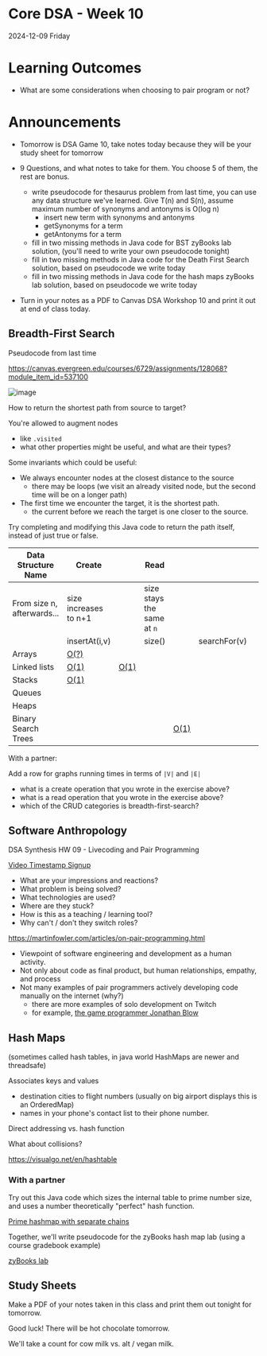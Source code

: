 # Core DSA - Week 10
2024-12-09 Friday

# Learning Outcomes

* What are some considerations when choosing to pair program or not?

# Announcements
* Tomorrow is DSA Game 10, take notes today because they will be your study sheet for tomorrow
* 9 Questions, and what notes to take for them. You choose 5 of them, the rest are bonus.
  * write pseudocode for thesaurus problem from last time, you can use any data structure we've learned. Give T(n) and S(n), assume maximum number of synonyms and antonyms is O(log n)
    * insert new term with synonyms and antonyms
    * getSynonyms for a term
    * getAntonyms for a term
  * fill in two missing methods in Java code for BST zyBooks lab solution, (you'll need to write your own pseudocode tonight)
  * fill in two missing methods in Java code for the Death First Search solution, based on pseudocode we write today
  * fill in two missing methods in Java code for the hash maps zyBooks lab solution, based on pseudocode we write today
 
* Turn in your notes as a PDF to Canvas DSA Workshop 10 and print it out at end of class today.

## Breadth-First Search

Pseudocode from last time

https://canvas.evergreen.edu/courses/6729/assignments/128068?module_item_id=537100

![image](https://github.com/user-attachments/assets/a5fe27ff-7e46-480d-993b-52f403fe3d9e)

How to return the shortest path from source to target?

You're allowed to augment nodes
* like `.visited`
* what other properties might be useful, and what are their types?

Some invariants which could be useful:
* We always encounter nodes at the closest distance to the source
  * there may be loops (we visit an already visited node, but the second time will be on a longer path)
* The first time we encounter the target, it is the shortest path.
  * the current before we reach the target is one closer to the source.
 
Try completing and modifying this Java code to return the path itself,
instead of just true or false.

| Data Structure Name | Create                        || Read                                             ||||| Update         | Delete      |
|---------------------|---------------|---------------|--------|-----------|--------------|-------|----------|----------------|-------------|
| From size n, afterwards...  | size increases to n+1 || size stays the same at `n`   ||||| size stays the same at `n`         | size decreases to `n-1`      |
|                     | insertAt(i,v) |  | size() |  | searchFor(v) |  |    | replaceAt(i,v) | removeAt(i) |
| Arrays              | [O(?)](#arrays-insert-at)          |               |        |           |              |       |          |                |             |
| Linked lists        | [O(1)](#Linked-lists-insert-at)              |  [O(1)](#Linked-lists-insert-at)             |        |           |              |       |          |                |             |
| Stacks              | [O(1)](#stacks-insert-at)             |               |        |           |              |       |          |                |             |
| Queues              |               |               |        |           |              |       |          |                |             |
| Heaps               |               |               |        |           |              |       |          |                |             |
| Binary Search Trees |               |               |        |    [O(1)](#BinarySearchTree-isEmpty)       |              |       |          |                |             |

With a partner:

Add a row for graphs running times in terms of `|V|` and `|E|`
* what is a create operation that you wrote in the exercise above?
* what is a read operation that you wrote in the exercise above?
* which of the CRUD categories is breadth-first-search?

## Software Anthropology

DSA Synthesis HW 09 - Livecoding and Pair Programming

[Video Timestamp Signup](https://evergreen0-my.sharepoint.com/:x:/r/personal/paul_pham_evergreen_edu/_layouts/15/Doc.aspx?sourcedoc=%7BECBF06E7-C19A-4294-B19A-9619A3D61CFE%7D&file=DSA%20Synthesis%20HW%2009%20-%20Pair%20Programming%20and%20Livecoding.xlsx&action=default&mobileredirect=true&DefaultItemOpen=1&ct=1733719612917&wdOrigin=OFFICECOM-WEB.MAIN.EDGEWORTH&cid=2507150a-710a-460f-b7d3-ba3f6ad2abfb&wdPreviousSessionSrc=HarmonyWeb&wdPreviousSession=8d9b67ba-c4a5-49ed-8905-1eb8b968cf15)

* What are your impressions and reactions?
* What problem is being solved?
* What technologies are used?
* Where are they stuck?
* How is this as a teaching / learning tool?
* Why can't / don't they switch roles?

https://martinfowler.com/articles/on-pair-programming.html

- Viewpoint of software engineering and development as a human activity.
- Not only about code as final product, but human relationships, empathy, and process
- Not many examples of pair programmers actively developing code manually on the internet (why?)
  - there are more examples of solo development on Twitch
  - for example, [the game programmer Jonathan Blow]()
 
## Hash Maps

(sometimes called hash tables, in java world HashMaps are newer and threadsafe)

Associates keys and values
* destination cities to flight numbers (usually on big airport displays this is an OrderedMap)
* names in your phone's contact list to their phone number.

Direct addressing vs. hash function

What about collisions?

https://visualgo.net/en/hashtable

### With a partner

Try out this Java code which sizes the internal table to prime number size,
and uses a number theoretically "perfect" hash function.

[Prime hashmap with separate chains](https://github.com/TheEvergreenStateCollege/upper-division-cs-24-25/tree/main/dsa-24au/week-10/code/prime-hash-map/src/main/java/dev/codewithfriends)

Together, we'll write pseudocode for the zyBooks hash map lab (using a course gradebook example)

[zyBooks lab](https://github.com/TheEvergreenStateCollege/upper-division-cs-24-25/tree/main/dsa-24au/week-10/code/zybooks-hash-maps)

## Study Sheets

Make a PDF of your notes taken in this class and print them out tonight for tomorrow.

Good luck! There will be hot chocolate tomorrow.

We'll take a count for cow milk vs. alt / vegan milk.

